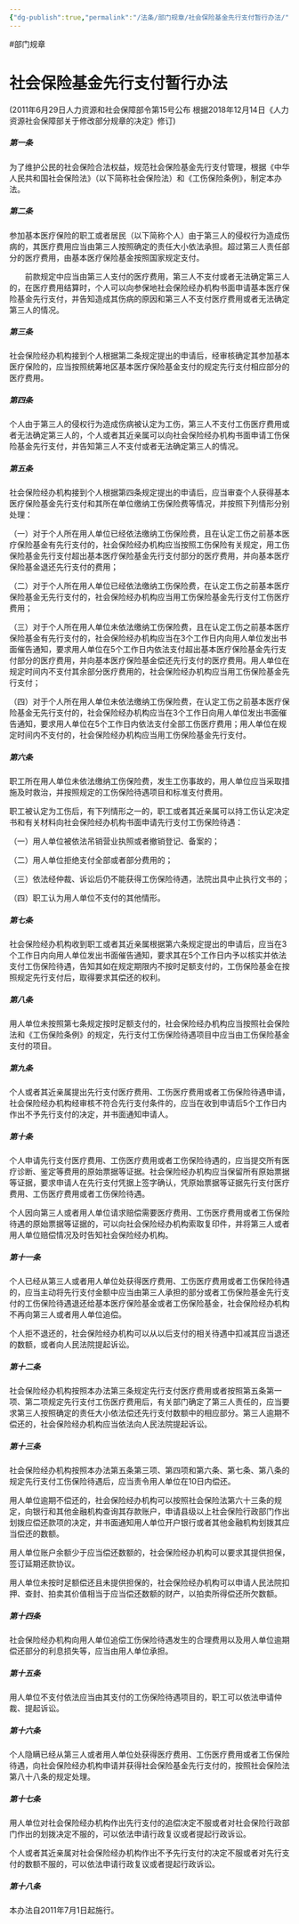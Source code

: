 ```yaml
---
{"dg-publish":true,"permalink":"/法条/部门规章/社会保险基金先行支付暂行办法/","noteIcon":"","created":"2025-03-04T14:32:24.660+08:00"}
---
```



#部门规章 
# 社会保险基金先行支付暂行办法

(2011年6月29日人力资源和社会保障部令第15号公布 根据2018年12月14日《人力资源社会保障部关于修改部分规章的决定》修订)  

##### 第一条

为了维护公民的社会保险合法权益，规范社会保险基金先行支付管理，根据《中华人民共和国社会保险法》（以下简称社会保险法）和《工伤保险条例》，制定本办法。  
  
##### 第二条

参加基本医疗保险的职工或者居民（以下简称个人）由于第三人的侵权行为造成伤病的，其医疗费用应当由第三人按照确定的责任大小依法承担。超过第三人责任部分的医疗费用，由基本医疗保险基金按照国家规定支付。  
  
　　前款规定中应当由第三人支付的医疗费用，第三人不支付或者无法确定第三人的，在医疗费用结算时，个人可以向参保地社会保险经办机构书面申请基本医疗保险基金先行支付，并告知造成其伤病的原因和第三人不支付医疗费用或者无法确定第三人的情况。  
  
##### 第三条

社会保险经办机构接到个人根据第二条规定提出的申请后，经审核确定其参加基本医疗保险的，应当按照统筹地区基本医疗保险基金支付的规定先行支付相应部分的医疗费用。  
  
##### 第四条

个人由于第三人的侵权行为造成伤病被认定为工伤，第三人不支付工伤医疗费用或者无法确定第三人的，个人或者其近亲属可以向社会保险经办机构书面申请工伤保险基金先行支付，并告知第三人不支付或者无法确定第三人的情况。  
  
##### 第五条

社会保险经办机构接到个人根据第四条规定提出的申请后，应当审查个人获得基本医疗保险基金先行支付和其所在单位缴纳工伤保险费等情况，并按照下列情形分别处理：  
  
（一）对于个人所在用人单位已经依法缴纳工伤保险费，且在认定工伤之前基本医疗保险基金有先行支付的，社会保险经办机构应当按照工伤保险有关规定，用工伤保险基金先行支付超出基本医疗保险基金先行支付部分的医疗费用，并向基本医疗保险基金退还先行支付的费用；  
  
（二）对于个人所在用人单位已经依法缴纳工伤保险费，在认定工伤之前基本医疗保险基金无先行支付的，社会保险经办机构应当用工伤保险基金先行支付工伤医疗费用；  
  
（三）对于个人所在用人单位未依法缴纳工伤保险费，且在认定工伤之前基本医疗保险基金有先行支付的，社会保险经办机构应当在3个工作日内向用人单位发出书面催告通知，要求用人单位在5个工作日内依法支付超出基本医疗保险基金先行支付部分的医疗费用，并向基本医疗保险基金偿还先行支付的医疗费用。用人单位在规定时间内不支付其余部分医疗费用的，社会保险经办机构应当用工伤保险基金先行支付；  
  
（四）对于个人所在用人单位未依法缴纳工伤保险费，在认定工伤之前基本医疗保险基金无先行支付的，社会保险经办机构应当在3个工作日向用人单位发出书面催告通知，要求用人单位在5个工作日内依法支付全部工伤医疗费用；用人单位在规定时间内不支付的，社会保险经办机构应当用工伤保险基金先行支付。  
  
##### 第六条

职工所在用人单位未依法缴纳工伤保险费，发生工伤事故的，用人单位应当采取措施及时救治，并按照规定的工伤保险待遇项目和标准支付费用。  
  
职工被认定为工伤后，有下列情形之一的，职工或者其近亲属可以持工伤认定决定书和有关材料向社会保险经办机构书面申请先行支付工伤保险待遇：  
  
（一）用人单位被依法吊销营业执照或者撤销登记、备案的；  
  
（二）用人单位拒绝支付全部或者部分费用的；  
  
（三）依法经仲裁、诉讼后仍不能获得工伤保险待遇，法院出具中止执行文书的；  
  
（四）职工认为用人单位不支付的其他情形。  
  
##### 第七条

社会保险经办机构收到职工或者其近亲属根据第六条规定提出的申请后，应当在3个工作日内向用人单位发出书面催告通知，要求其在5个工作日内予以核实并依法支付工伤保险待遇，告知其如在规定期限内不按时足额支付的，工伤保险基金在按照规定先行支付后，取得要求其偿还的权利。  
  
##### 第八条

用人单位未按照第七条规定按时足额支付的，社会保险经办机构应当按照社会保险法和《工伤保险条例》的规定，先行支付工伤保险待遇项目中应当由工伤保险基金支付的项目。  
  
##### 第九条

个人或者其近亲属提出先行支付医疗费用、工伤医疗费用或者工伤保险待遇申请，社会保险经办机构经审核不符合先行支付条件的，应当在收到申请后5个工作日内作出不予先行支付的决定，并书面通知申请人。  
  
##### 第十条

个人申请先行支付医疗费用、工伤医疗费用或者工伤保险待遇的，应当提交所有医疗诊断、鉴定等费用的原始票据等证据。社会保险经办机构应当保留所有原始票据等证据，要求申请人在先行支付凭据上签字确认，凭原始票据等证据先行支付医疗费用、工伤医疗费用或者工伤保险待遇。  
  
个人因向第三人或者用人单位请求赔偿需要医疗费用、工伤医疗费用或者工伤保险待遇的原始票据等证据的，可以向社会保险经办机构索取复印件，并将第三人或者用人单位赔偿情况及时告知社会保险经办机构。
　　  
##### 第十一条

个人已经从第三人或者用人单位处获得医疗费用、工伤医疗费用或者工伤保险待遇的，应当主动将先行支付金额中应当由第三人承担的部分或者工伤保险基金先行支付的工伤保险待遇退还给基本医疗保险基金或者工伤保险基金，社会保险经办机构不再向第三人或者用人单位追偿。  
  
个人拒不退还的，社会保险经办机构可以从以后支付的相关待遇中扣减其应当退还的数额，或者向人民法院提起诉讼。  
  
##### 第十二条

社会保险经办机构按照本办法第三条规定先行支付医疗费用或者按照第五条第一项、第二项规定先行支付工伤医疗费用后，有关部门确定了第三人责任的，应当要求第三人按照确定的责任大小依法偿还先行支付数额中的相应部分。第三人逾期不偿还的，社会保险经办机构应当依法向人民法院提起诉讼。  
  
##### 第十三条

社会保险经办机构按照本办法第五条第三项、第四项和第六条、第七条、第八条的规定先行支付工伤保险待遇后，应当责令用人单位在10日内偿还。  
  
用人单位逾期不偿还的，社会保险经办机构可以按照社会保险法第六十三条的规定，向银行和其他金融机构查询其存款账户，申请县级以上社会保险行政部门作出划拨应偿还款项的决定，并书面通知用人单位开户银行或者其他金融机构划拨其应当偿还的数额。  
  
用人单位账户余额少于应当偿还数额的，社会保险经办机构可以要求其提供担保，签订延期还款协议。  
  
用人单位未按时足额偿还且未提供担保的，社会保险经办机构可以申请人民法院扣押、查封、拍卖其价值相当于应当偿还数额的财产，以拍卖所得偿还所欠数额。  
  
##### 第十四条

社会保险经办机构向用人单位追偿工伤保险待遇发生的合理费用以及用人单位逾期偿还部分的利息损失等，应当由用人单位承担。  
  
##### 第十五条

用人单位不支付依法应当由其支付的工伤保险待遇项目的，职工可以依法申请仲裁、提起诉讼。  
  
##### 第十六条

个人隐瞒已经从第三人或者用人单位处获得医疗费用、工伤医疗费用或者工伤保险待遇，向社会保险经办机构申请并获得社会保险基金先行支付的，按照社会保险法第八十八条的规定处理。  
  
##### 第十七条

用人单位对社会保险经办机构作出先行支付的追偿决定不服或者对社会保险行政部门作出的划拨决定不服的，可以依法申请行政复议或者提起行政诉讼。  
  
个人或者其近亲属对社会保险经办机构作出不予先行支付的决定不服或者对先行支付的数额不服的，可以依法申请行政复议或者提起行政诉讼。  
  
##### 第十八条

本办法自2011年7月1日起施行。